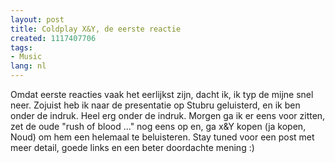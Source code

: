 ```yaml
---
layout: post
title: Coldplay X&Y, de eerste reactie
created: 1117407706
tags:
- Music
lang: nl
---
```

Omdat eerste reacties vaak het eerlijkst zijn, dacht ik, ik typ de mijne snel neer. Zojuist heb ik naar de presentatie op Stubru geluisterd, en ik ben onder de indruk. Heel erg onder de indruk. Morgen ga ik er eens voor zitten, zet de oude "rush of blood ..." nog eens op en, ga x&Y kopen (ja kopen, Noud) om hem een helemaal te beluisteren. Stay tuned voor een post met meer detail, goede links en een beter doordachte mening :)
